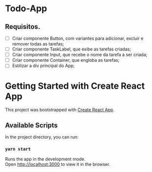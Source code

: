 # Todo-App

## Requisitos.

- [ ] Criar componente Button, com variantes para adicionar, excluir e remover todas as tarefas;
- [ ] Criar componente TaskLabel, que exibe as tarefas criadas;
- [ ] Criar componente Input, que recebe o nome da tarefa a ser criada;
- [ ] Criar componente Container, que engloba as tarefas;
- [ ] Estilizar a div principal do App;

# Getting Started with Create React App

This project was bootstrapped with [Create React App](https://github.com/facebook/create-react-app).

## Available Scripts

In the project directory, you can run:

### `yarn start`

Runs the app in the development mode.\
Open [http://localhost:3000](http://localhost:3000) to view it in the browser.

